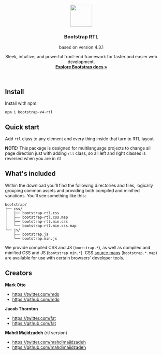 <p align="center">
  <a href="https://getbootstrap.com">
    <img src="http://v4-alpha.getbootstrap.com/assets/brand/bootstrap-solid.svg" width=72 height=72>
  </a>

  <h3 align="center">Bootstrap RTL</h3>
  <p align="center">
  based on version 4.3.1
  </p>
  <p align="center">
    Sleek, intuitive, and powerful front-end framework for faster and easier web development.
    <br>
    <a href="https://getbootstrap.com"><strong>Explore Bootstrap docs &raquo;</strong></a>
    <br>
  </p>
</p>

<br>

## Install

Install with npm:

`npm i bootstrap-v4-rtl`

## Quick start

Add `rtl` class to any element and every thing inside that turn to RTL layout

**NOTE:** This package is designed for multilanguage projects to change all page direction just with adding `rtl` class, so all left and right classes is reversed when you are in rtl

## What's included

Within the download you'll find the following directories and files, logically grouping common assets and providing both compiled and minified variations. You'll see something like this:

```
bootstrap/
├── css/
│   ├── bootstrap-rtl.css
│   ├── bootstrap-rtl.css.map
│   ├── bootstrap-rtl.min.css
│   └── bootstrap-rtl.min.css.map
└── js/
    ├── bootstrap.js
    └── bootstrap.min.js
```

We provide compiled CSS and JS (`bootstrap.*`), as well as compiled and minified CSS and JS (`bootstrap.min.*`). CSS [source maps](https://developers.google.com/web/tools/chrome-devtools/debug/readability/source-maps) (`bootstrap.*.map`) are available for use with certain browsers' developer tools.

## Creators

**Mark Otto**

- <https://twitter.com/mdo>
- <https://github.com/mdo>

**Jacob Thornton**

- <https://twitter.com/fat>
- <https://github.com/fat>

**Mahdi Majidzadeh** (rtl version)

- <https://twitter.com/mahdimajidzadeh>
- <https://github.com/mahdimajidzadeh>
